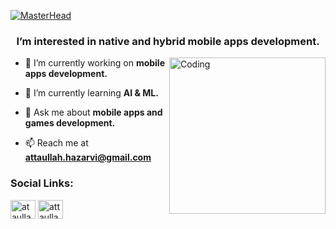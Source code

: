 [![MasterHead](https://blogger.googleusercontent.com/img/b/R29vZ2xl/AVvXsEgvTKb2W36_tnPVl1QVdbeyqPX8ai02ldIeO_IJMy8AXE7sz7U9Z3PJEKRIBRnRuFV82rIuatjZq7HwXsO6Q2mWdZgbRTRnSFcJ1ps3uiSmyhMjVKan85pdaZNcpHrIJSH6daxvbHngZMLZGxaRYk7-JLRe497EEaKQ13l7aSYdTe_JyDgzyLhR0ugv/s1500/GithubBanner.jpg)](https://orientaltechs.com)

<h3 align="center">I’m interested in native and hybrid mobile apps development.</h3>
<img align="right" alt="Coding" height=250 src="https://camo.githubusercontent.com/cae12fddd9d6982901d82580bdf321d81fb299141098ca1c2d4891870827bf17/68747470733a2f2f6d69726f2e6d656469756d2e636f6d2f6d61782f313336302f302a37513379765349765f7430696f4a2d5a2e676966"/>

- 🔭 I’m currently working on **mobile apps development.**

- 🌱 I’m currently learning **AI & ML.**

- 💬 Ask me about **mobile apps and games development.**

- 📫 Reach me at **attaullah.hazarvi@gmail.com**

<h3 align="left">Social Links:</h3>
<p align="left">
<a href="https://linkedin.com/in/ataullah-hazarvi" target="blank"><img align="center" src="https://raw.githubusercontent.com/rahuldkjain/github-profile-readme-generator/master/src/images/icons/Social/linked-in-alt.svg" alt="ataullah-hazarvi" height="30" width="40" /></a>
<a href="https://fb.com/attaullah.hazarvi" target="blank"><img align="center" src="https://raw.githubusercontent.com/rahuldkjain/github-profile-readme-generator/master/src/images/icons/Social/facebook.svg" alt="attaullah.hazarvi" height="30" width="40" /></a>
</p>

